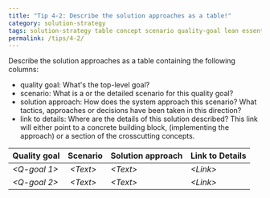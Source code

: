 ```yaml
---
title: "Tip 4-2: Describe the solution approaches as a table!"
category: solution-strategy
tags: solution-strategy table concept scenario quality-goal lean essential
permalink: /tips/4-2/
---
```

Describe the solution approaches as a table containing the following columns:

* quality goal: What's the top-level goal?
* scenario: What is a or the detailed scenario for this quality goal?
* solution approach: How does the system approach this scenario? What tactics, approaches or decisions have been taken in this direction?
* link to details: Where are the details of this solution described? This link will either point to a concrete building block, (implementing the approach) or a section of the crosscutting concepts.

| **Quality goal** | **Scenario** | **Solution approach** | **Link to Details** |
|----------|----------------------|-----------------------|-------------|
| _&lt;Q-goal 1>_ | _&lt;Text>_ | _&lt;Text>_ |_&lt;Link>_ |
| _&lt;Q-goal 2>_ | _&lt;Text>_ | _&lt;Text>_ |_&lt;Link>_ |
